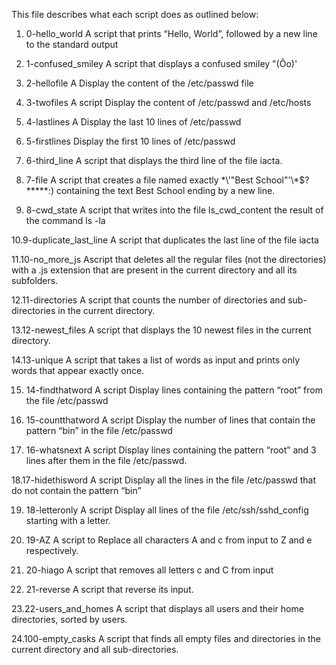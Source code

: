 This file describes what each script does as outlined below:

1. 0-hello_world
A script that prints “Hello, World”, followed by a new line to the standard output

2. 1-confused_smiley
A script that displays a confused smiley "(Ôo)'

3. 2-hellofile
A Display the content of the /etc/passwd file

4. 3-twofiles
A script Display the content of /etc/passwd and /etc/hosts

5. 4-lastlines
A Display the last 10 lines of /etc/passwd

6. 5-firstlines
Display the first 10 lines of /etc/passwd

7. 6-third_line
A script that displays the third line of the file iacta.

8. 7-file
A script that creates a file named exactly \*\\'"Best School"\'\\*$\?\*\*\*\*\*:) containing the text Best School ending by a new line.

9. 8-cwd_state
A script that writes into the file ls_cwd_content the result of the command ls -la

10.9-duplicate_last_line
A script that duplicates the last line of the file iacta

11.10-no_more_js
Ascript that deletes all the regular files (not the directories) with a .js extension that are present in the current directory and all its subfolders.

12.11-directories
A script that counts the number of directories and sub-directories in the current directory.

13.12-newest_files
A script that displays the 10 newest files in the current directory.

14.13-unique
A script that takes a list of words as input and prints only words that appear exactly once.

15. 14-findthatword
A script Display lines containing the pattern “root” from the file /etc/passwd

16. 15-countthatword
A script Display the number of lines that contain the pattern “bin” in the file /etc/passwd

17. 16-whatsnext
A script Display lines containing the pattern “root” and 3 lines after them in the file /etc/passwd.

18.17-hidethisword
A script Display all the lines in the file /etc/passwd that do not contain the pattern “bin”

19. 18-letteronly
A script Display all lines of the file /etc/ssh/sshd_config starting with a letter.

20. 19-AZ
A script to Replace all characters A and c from input to Z and e respectively.

21. 20-hiago
A script that removes all letters c and C from input

22. 21-reverse
A script that reverse its input.

23.22-users_and_homes
A script that displays all users and their home directories, sorted by users.

24.100-empty_casks
A script that finds all empty files and directories in the current directory and all sub-directories.

